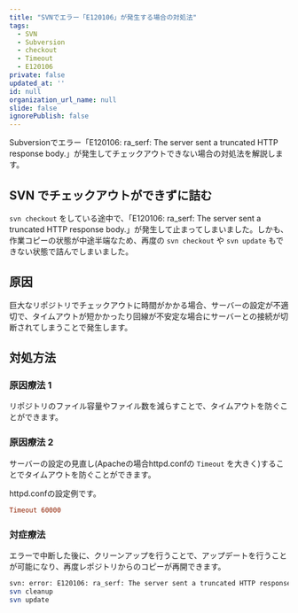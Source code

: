 ```yaml
---
title: "SVNでエラー「E120106」が発生する場合の対処法"
tags:
  - SVN
  - Subversion
  - checkout
  - Timeout
  - E120106
private: false
updated_at: ''
id: null
organization_url_name: null
slide: false
ignorePublish: false
---
```


Subversionでエラー「E120106: ra_serf: The server sent a truncated HTTP response body.」が発生してチェックアウトできない場合の対処法を解説します。

## SVN でチェックアウトができずに詰む

`svn checkout` をしている途中で、「E120106: ra_serf: The server sent a truncated HTTP response body.」が発生して止まってしまいました。しかも、作業コピーの状態が中途半端なため、再度の `svn checkout` や `svn update` もできない状態で詰んでしまいました。

## 原因

巨大なリポジトリでチェックアウトに時間がかかる場合、サーバーの設定が不適切で、タイムアウトが短かかったり回線が不安定な場合にサーバーとの接続が切断されてしまうことで発生します。

## 対処方法

### 原因療法 1

リポジトリのファイル容量やファイル数を減らすことで、タイムアウトを防ぐことができます。

### 原因療法 2

サーバーの設定の見直し(Apacheの場合httpd.confの `Timeout` を大きく)することでタイムアウトを防ぐことができます。

httpd.confの設定例です。

```ini
Timeout 60000
```

### 対症療法

エラーで中断した後に、クリーンアップを行うことで、アップデートを行うことが可能になり、再度レポジトリからのコピーが再開できます。

```bash
svn: error: E120106: ra_serf: The server sent a truncated HTTP response body.
svn cleanup
svn update
```
